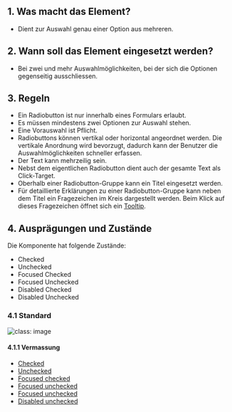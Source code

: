 ## 1. Was macht das Element? 
* Dient zur Auswahl genau einer Option aus mehreren.

## 2. Wann soll das Element eingesetzt werden?
* Bei zwei und mehr Auswahlmöglichkeiten, bei der sich die Optionen gegenseitig ausschliessen.

## 3. Regeln
* Ein Radiobutton ist nur innerhalb eines Formulars erlaubt.
* Es müssen mindestens zwei Optionen zur Auswahl stehen.
* Eine Vorauswahl ist Pflicht.
* Radiobuttons können vertikal oder horizontal angeordnet werden. Die vertikale Anordnung wird bevorzugt, dadurch kann der Benutzer die Auswahlmöglichkeiten schneller erfassen.
* Der Text kann mehrzeilig sein.
* Nebst dem eigentlichen Radiobutton dient auch der gesamte Text als Click-Target.
* Oberhalb einer Radiobutton-Gruppe kann ein Titel eingesetzt werden.
* Für detaillierte Erklärungen zu einer Radiobutton-Gruppe kann neben dem Titel ein Fragezeichen im Kreis dargestellt werden. Beim Klick auf dieses Fragezeichen öffnet sich ein [Tooltip](https://digital.sbb.ch/de/webapps/components/tooltip).

## 4. Ausprägungen und Zustände
Die Komponente hat folgende Zustände:
* Checked
* Unchecked
* Focused Checked
* Focused Unchecked
* Disabled Checked
* Disabled Unchecked

### 4.1 Standard
![](https://raw.githubusercontent.com/sbb-design-systems/sbb-design-system/master/webapp/components/radiobutton/images/radiobutton_default.png 'class: image')


#### 4.1.1 Vermassung
* [Checked](https://sbb.invisionapp.com/d/main#/console/17140415/355318553/inspect)
* [Unchecked](https://sbb.invisionapp.com/d/main#/console/17140415/355318554/inspect)
* [Focused checked](https://sbb.invisionapp.com/d/main#/console/17140415/355318555/inspect)
* [Focused unchecked](https://sbb.invisionapp.com/d/main#/console/17140415/355318556/inspect)
* [Focused unchecked](https://sbb.invisionapp.com/d/main#/console/17140415/355318557/inspect)
* [Disabled unchecked](https://sbb.invisionapp.com/d/main#/console/17140415/355318558/inspect)